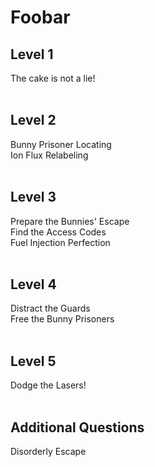 # Foobar

## Level 1
The cake is not a lie!<br>
<br>
## Level 2
Bunny Prisoner Locating<br>
Ion Flux Relabeling<br>
<br>
## Level 3
Prepare the Bunnies' Escape<br>
Find the Access Codes<br>
Fuel Injection Perfection<br>
<br>
## Level 4
Distract the Guards<br>
Free the Bunny Prisoners<br>
<br>
## Level 5
Dodge the Lasers!<br>
<br>
## Additional Questions
Disorderly Escape<br>
<br>
